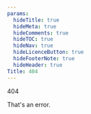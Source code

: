 ```yaml
---
params:
  hideTitle: true
  hideMeta: true
  hideComments: true
  hideTOC: true
  hideNav: true
  hideLicenceButton: true
  hideFooterNote: true
  hideHeader: true
Title: 404
---
```


404

That's an error.

